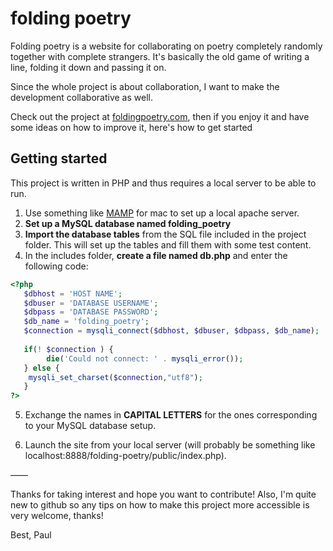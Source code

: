 # folding poetry

Folding poetry is a website for collaborating on poetry completely randomly together with complete strangers. It's basically the old game of writing a line, folding it down and passing it on. 

Since the whole project is about collaboration, I want to make the development collaborative as well.

Check out the project at [foldingpoetry.com](http://www.foldingpoetry.com), then if you enjoy it and have some ideas on how to improve it, here's how to get started

## Getting started
This project is written in PHP and thus requires a local server to be able to run. 
1. Use something like [MAMP](https://www.mamp.info/en/downloads/#mac) for mac to set up a local apache server. 
2. **Set up a MySQL database named folding_poetry**
3. **Import the database tables** from the SQL file included in the project folder. This will set up the tables and fill them with some test content.
4. In the includes folder, **create a file named db.php** and enter the following code:

```PHP
<?php
   $dbhost = 'HOST NAME';
   $dbuser = 'DATABASE USERNAME';
   $dbpass = 'DATABASE PASSWORD';
   $db_name = 'folding_poetry';
   $connection = mysqli_connect($dbhost, $dbuser, $dbpass, $db_name);
   
   if(! $connection ) {
     	die('Could not connect: ' . mysqli_error());
   } else {
   	mysqli_set_charset($connection,"utf8");
   }
?>
```
5. Exchange the names in **CAPITAL LETTERS** for the ones corresponding to your MySQL database setup.

6. Launch the site from your local server (will probably be something like localhost:8888/folding-poetry/public/index.php).

——

Thanks for taking interest and hope you want to contribute! Also, I'm quite new to github so any tips on how to make this project more accessible is very welcome, thanks!

Best, 
Paul


